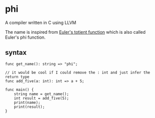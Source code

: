 # phi
A compiler written in C using LLVM

The name is inspired from [Euler's totient function](https://en.wikipedia.org/wiki/Euler%27s_totient_function) which is also called Euler's phi function.


## syntax
```
func get_name(): string => "phi";

// it would be cool if I could remove the : int and just infer the return type
func add_five(a: int): int => a + 5;

func main() {
    string name = get_name();
    int result = add_five(5);
    print(name);
    print(result);
}
```